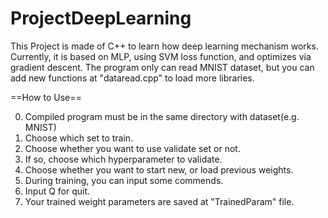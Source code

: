 # ProjectDeepLearning
This Project is made of C++
to learn how deep learning mechanism works.
Currently, it is based on MLP, using SVM loss function,
and optimizes via gradient descent.
The program only can read MNIST dataset,
but you can add new functions at "dataread.cpp"
to load more libraries.

==How to Use==

0. Compiled program must be in the same directory with dataset(e.g. MNIST)
1. Choose which set to train.
2. Choose whether you want to use validate set or not.
3. If so, choose which hyperparameter to validate.
4. Choose whether you want to start new, or load previous weights.
5. During training, you can input some commends.
6. Input Q for quit.
7. Your trained weight parameters are saved at "TrainedParam" file.
